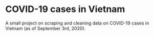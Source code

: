 # COVID-19 cases in Vietnam
A small project on scraping and cleaning data on COVID-19 cases in Vietnam (as of September 3rd, 2020).
